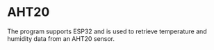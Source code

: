 # AHT20
The program supports ESP32 and is used to retrieve temperature and humidity data from an AHT20 sensor.
